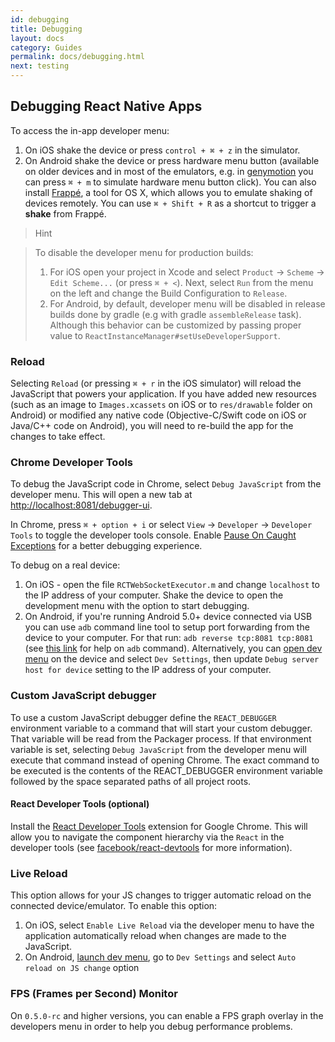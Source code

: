 ```yaml
---
id: debugging
title: Debugging
layout: docs
category: Guides
permalink: docs/debugging.html
next: testing
---
```


## Debugging React Native Apps
To access the in-app developer menu:

1. On iOS shake the device or press `control + ⌘ + z` in the simulator.
2. On Android shake the device or press hardware menu button (available on older devices and in most of the emulators, e.g. in [genymotion](https://www.genymotion.com) you can press `⌘ + m` to simulate hardware menu button click). You can also install [Frappé](http://getfrappe.com), a tool for OS X, which allows you to emulate shaking of devices remotely. You can use `⌘ + Shift + R` as a shortcut to trigger a **shake** from Frappé.

> Hint

> To disable the developer menu for production builds:
>
> 1. For iOS open your project in Xcode and select `Product` → `Scheme` → `Edit Scheme...` (or press `⌘ + <`). Next, select `Run` from the menu on the left and change the Build Configuration to `Release`.
> 2. For Android, by default, developer menu will be disabled in release builds done by gradle (e.g with gradle `assembleRelease` task). Although this behavior can be customized by passing proper value to `ReactInstanceManager#setUseDeveloperSupport`.

### Reload
Selecting `Reload` (or pressing `⌘ + r` in the iOS simulator) will reload the JavaScript that powers your application. If you have added new resources (such as an image to `Images.xcassets` on iOS or to `res/drawable` folder on Android) or modified any native code (Objective-C/Swift code on iOS or Java/C++ code on Android), you will need to re-build the app for the changes to take effect.

### Chrome Developer Tools
To debug the JavaScript code in Chrome, select `Debug JavaScript` from the developer menu. This will open a new tab at [http://localhost:8081/debugger-ui](http://localhost:8081/debugger-ui).

In Chrome, press `⌘ + option + i` or select `View` → `Developer` → `Developer Tools` to toggle the developer tools console. Enable [Pause On Caught Exceptions](http://stackoverflow.com/questions/2233339/javascript-is-there-a-way-to-get-chrome-to-break-on-all-errors/17324511#17324511) for a better debugging experience.

To debug on a real device:

1. On iOS - open the file `RCTWebSocketExecutor.m` and change `localhost` to the IP address of your computer. Shake the device to open the development menu with the option to start debugging.
2. On Android, if you're running Android 5.0+ device connected via USB you can use `adb` command line tool to setup port forwarding from the device to your computer. For that run: `adb reverse tcp:8081 tcp:8081` (see [this link](http://developer.android.com/tools/help/adb.html) for help on `adb` command). Alternatively, you can [open dev menu](#debugging-react-native-apps) on the device and select `Dev Settings`, then update `Debug server host for device` setting to the IP address of your computer.

### Custom JavaScript debugger
To use a custom JavaScript debugger define the `REACT_DEBUGGER` environment variable to a command that will start your custom debugger. That variable will be read from the Packager process. If that environment variable is set, selecting `Debug JavaScript` from the developer menu will execute that command instead of opening Chrome. The exact command to be executed is the contents of the REACT_DEBUGGER environment variable followed by the space separated paths of all project roots.

#### React Developer Tools (optional)
Install the [React Developer Tools](https://chrome.google.com/webstore/detail/react-developer-tools/fmkadmapgofadopljbjfkapdkoienihi?hl=en) extension for Google Chrome. This will allow you to navigate the component hierarchy via the `React` in the developer tools (see [facebook/react-devtools](https://github.com/facebook/react-devtools) for more information).

### Live Reload
This option allows for your JS changes to trigger automatic reload on the connected device/emulator. To enable this option:

1. On iOS, select `Enable Live Reload` via the developer menu to have the application automatically reload when changes are made to the JavaScript.
2. On Android, [launch dev menu](#debugging-react-native-apps), go to `Dev Settings` and select `Auto reload on JS change` option

### FPS (Frames per Second) Monitor
On `0.5.0-rc` and higher versions, you can enable a FPS graph overlay in the developers menu in order to help you debug performance problems.
